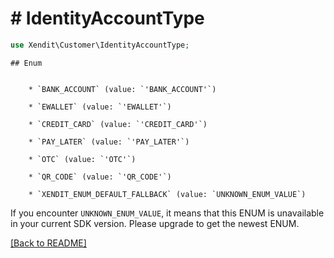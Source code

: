 # # IdentityAccountType


```php
use Xendit\Customer\IdentityAccountType;
```


    ## Enum

    
        * `BANK_ACCOUNT` (value: `'BANK_ACCOUNT'`)
    
        * `EWALLET` (value: `'EWALLET'`)
    
        * `CREDIT_CARD` (value: `'CREDIT_CARD'`)
    
        * `PAY_LATER` (value: `'PAY_LATER'`)
    
        * `OTC` (value: `'OTC'`)
    
        * `QR_CODE` (value: `'QR_CODE'`)
    
        * `XENDIT_ENUM_DEFAULT_FALLBACK` (value: `UNKNOWN_ENUM_VALUE`)

If you encounter `UNKNOWN_ENUM_VALUE`, it means that this ENUM is unavailable in your current SDK version. Please upgrade to get the newest ENUM.

[[Back to README]](../../README.md)
